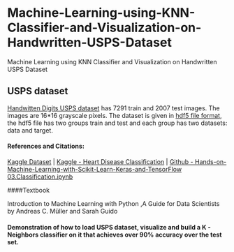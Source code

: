 # Machine-Learning-using-KNN-Classifier-and-Visualization-on-Handwritten-USPS-Dataset
Machine Learning using KNN Classifier and Visualization on Handwritten USPS Dataset

## USPS dataset

[Handwitten Digits USPS dataset](http://ieeexplore.ieee.org/document/291440/) has 7291 train and 2007 test images. The images are 16*16 grayscale pixels. The dataset is given in [hdf5 file format](https://support.hdfgroup.org/HDF5/), the hdf5 file has two groups train and test and each group has two datasets: data and target.

#### References and Citations:

[Kaggle Dataset](https://www.kaggle.com/bistaumanga/usps-dataset) | [Kaggle - Heart Disease Classification](https://www.kaggle.com/cdabakoglu/heart-disease-classifications-machine-learning) | [Github - Hands-on-Machine-Learning-with-Scikit-Learn-Keras-and-TensorFlow 03.Classification.ipynb](https://nbviewer.jupyter.org/github/Akramz/Hands-on-Machine-Learning-with-Scikit-Learn-Keras-and-TensorFlow/blob/master/03.Classification.ipynb)

####Textbook 

Introduction to Machine Learning with Python ,A Guide for Data Scientists by Andreas C. Müller and Sarah Guido

#### Demonstration of how to load USPS dataset, visualize and build a K - Neighbors classifier on it that achieves over 90% accuracy over the test set.
